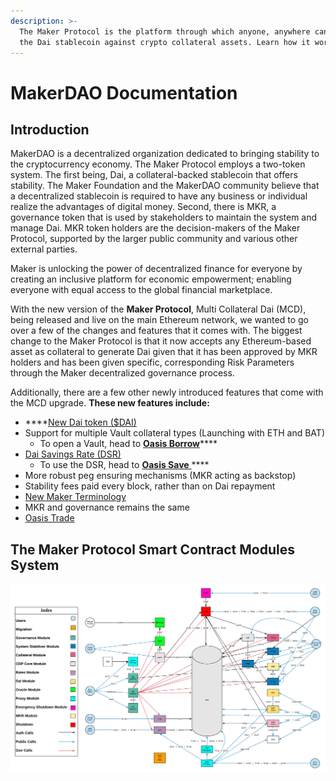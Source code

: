 ```yaml
---
description: >-
  The Maker Protocol is the platform through which anyone, anywhere can generate
  the Dai stablecoin against crypto collateral assets. Learn how it works.
---
```


# MakerDAO Documentation

## Introduction 

MakerDAO is a decentralized organization dedicated to bringing stability to the cryptocurrency economy. The Maker Protocol employs a two-token system. The first being, Dai, a collateral-backed stablecoin that offers stability. The Maker Foundation and the MakerDAO community believe that a decentralized stablecoin is required to have any business or individual realize the advantages of digital money. Second, there is MKR, a governance token that is used by stakeholders to maintain the system and manage Dai. MKR token holders are the decision-makers of the Maker Protocol, supported by the larger public community and various other external parties. 

Maker is unlocking the power of decentralized finance for everyone by creating an inclusive platform for economic empowerment; enabling everyone with equal access to the global financial marketplace.

With the new version of the **Maker Protocol**, Multi Collateral Dai \(MCD\), being released and live on the main Ethereum network, we wanted to go over a few of the changes and features that it comes with. The biggest change to the Maker Protocol is that it now accepts any Ethereum-based asset as collateral to generate Dai given that it has been approved by MKR holders and has been given specific, corresponding Risk Parameters through the Maker decentralized governance process. 

Additionally, there are a few other newly introduced features that come with the MCD upgrade. **These new features include:**

* \*\*\*\*[New Dai token \($DAI\)](https://blog.makerdao.com/creating-the-brand-identity-for-the-worlds-first-unbiased-currency-dai/)
* Support for multiple Vault collateral types \(Launching with ETH and BAT\)
  * To open a Vault, head to [**Oasis Borrow**](https://oasis.app/borrow)\*\*\*\*
* [Dai Savings Rate \(DSR\)](https://blog.makerdao.com/why-the-dai-savings-rate-is-a-game-changer-for-the-defi-ecosystem-and-beyond/) 
  * To use the DSR, head to [**Oasis Save** ](https://oasis.app/save)\*\*\*\*
* More robust peg ensuring mechanisms \(MKR acting as backstop\)
* Stability fees paid every block, rather than on Dai repayment
* [New Maker Terminology ](https://blog.makerdao.com/say-goodbye-to-cdps-and-hello-to-maker-vaults/)
* MKR and governance remains the same
* [Oasis Trade](https://oasis.app/trade)

## The Maker Protocol Smart Contract Modules System

![The Maker Protocol System Diagram](.gitbook/assets/mcd-system-2.0%20%282%29.png)



